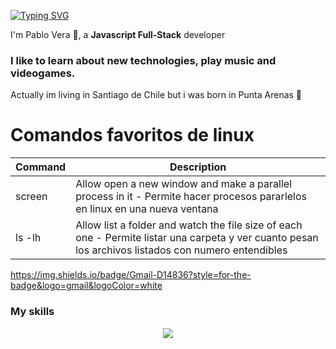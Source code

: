 [![Typing SVG](https://readme-typing-svg.demolab.com/?lines=Hi+there+👋+Topabli+here)](https://git.io/typing-svg)


<!--
**Topabli2/Topabli2** is a ✨ _special_ ✨ repository because its `README.md` (this file) appears on your GitHub profile.

Here are some ideas to get you started:

- 🔭 I’m currently working on ...
- 🌱 I’m currently learning ...
- 👯 I’m looking to collaborate on ...
- 🤔 I’m looking for help with ...
- 💬 Ask me about ...
- 📫 How to reach me: ...
- 😄 Pronouns: ...
- ⚡ Fun fact: ...
-->
I'm Pablo Vera 👋, a **Javascript Full-Stack** developer
### I like to learn about new technologies, play music and videogames.
Actually im living in Santiago de Chile but i was born in Punta Arenas 🐧

# Comandos favoritos de linux
| Command | Description |
| ------ | ------ |
| screen | Allow open a new window and make a parallel process in it - Permite hacer procesos pararlelos en linux en una nueva ventana |
| ls -lh | Allow list a folder and watch the file size of each one - Permite listar una carpeta y ver cuanto pesan los archivos listados con numero entendibles |

https://img.shields.io/badge/Gmail-D14836?style=for-the-badge&logo=gmail&logoColor=white

### My skills
<p align="center">
  <a href="https://skillicons.dev">
    <img src="https://skillicons.dev/icons?i=git,html,css,js,vercel,nextjs,nodejs,sequelize,prisma,supabase,postgres,aws" />
  </a>
</p>
